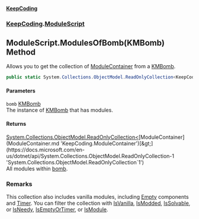 #### [KeepCoding](index.md 'index')
### [KeepCoding](KeepCoding.md 'KeepCoding').[ModuleScript](ModuleScript.md 'KeepCoding.ModuleScript')
## ModuleScript.ModulesOfBomb(KMBomb) Method
Allows you to get the collection of [ModuleContainer](ModuleContainer.md 'KeepCoding.ModuleContainer') from a [KMBomb](https://docs.microsoft.com/en-us/dotnet/api/KMBomb 'KMBomb').  
```csharp
public static System.Collections.ObjectModel.ReadOnlyCollection<KeepCoding.ModuleContainer> ModulesOfBomb(KMBomb bomb);
```
#### Parameters
<a name='KeepCoding.ModuleScript.ModulesOfBomb(KMBomb).bomb'></a>
`bomb` [KMBomb](https://docs.microsoft.com/en-us/dotnet/api/KMBomb 'KMBomb')  
The instance of [KMBomb](https://docs.microsoft.com/en-us/dotnet/api/KMBomb 'KMBomb') that has modules.
  
#### Returns
[System.Collections.ObjectModel.ReadOnlyCollection&lt;](https://docs.microsoft.com/en-us/dotnet/api/System.Collections.ObjectModel.ReadOnlyCollection-1 'System.Collections.ObjectModel.ReadOnlyCollection`1')[ModuleContainer](ModuleContainer.md 'KeepCoding.ModuleContainer')[&gt;](https://docs.microsoft.com/en-us/dotnet/api/System.Collections.ObjectModel.ReadOnlyCollection-1 'System.Collections.ObjectModel.ReadOnlyCollection`1')  
All modules within [bomb](ModuleScript.ModulesOfBomb.3ju6QGb1hN6EmBGsUYZDvg.md#KeepCoding.ModuleScript.ModulesOfBomb(KMBomb).bomb 'KeepCoding.ModuleScript.ModulesOfBomb(KMBomb).bomb').
### Remarks
This collection also includes vanilla modules, including [Empty](ComponentPool.ComponentTypeEnum.md#KeepCoding.ComponentPool.ComponentTypeEnum.Empty 'KeepCoding.ComponentPool.ComponentTypeEnum.Empty') components and [Timer](ComponentPool.ComponentTypeEnum.md#KeepCoding.ComponentPool.ComponentTypeEnum.Timer 'KeepCoding.ComponentPool.ComponentTypeEnum.Timer'). You can filter the collection with [IsVanilla](ModuleContainer.IsVanilla.md 'KeepCoding.ModuleContainer.IsVanilla'), [IsModded](ModuleContainer.IsModded.md 'KeepCoding.ModuleContainer.IsModded'), [IsSolvable](ModuleContainer.IsSolvable.md 'KeepCoding.ModuleContainer.IsSolvable'), or [IsNeedy](ModuleContainer.IsNeedy.md 'KeepCoding.ModuleContainer.IsNeedy'), [IsEmptyOrTimer](ModuleContainer.IsEmptyOrTimer.md 'KeepCoding.ModuleContainer.IsEmptyOrTimer'), or [IsModule](ModuleContainer.IsModule.md 'KeepCoding.ModuleContainer.IsModule').  
